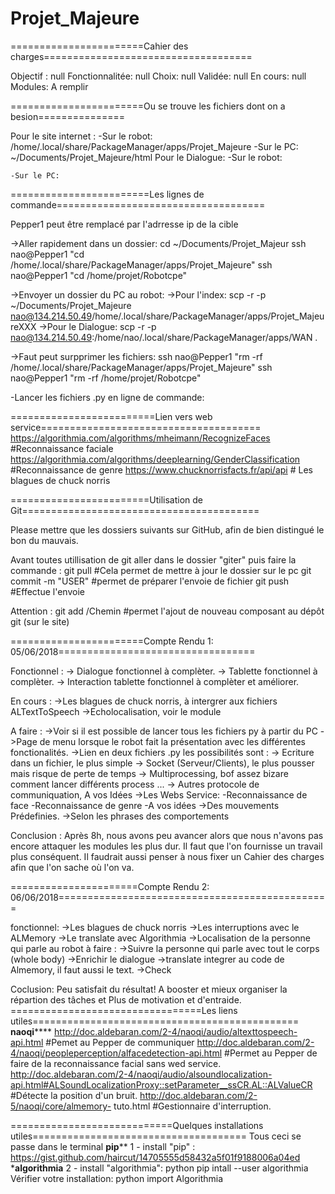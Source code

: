 # Projet_Majeure

=======================Cahier des charges====================================

Objectif : 
	null
Fonctionnalitée:
	null
Choix: 
	null
Validée:
	null
En cours:
	null
Modules:
	A remplir
	
=======================Ou se trouve les fichiers dont on a besion===============

Pour le site internet :
	-Sur le robot:
		/home/.local/share/PackageManager/apps/Projet_Majeure
	-Sur le PC:
		~/Documents/Projet_Majeure/html
Pour le Dialogue:
	-Sur le robot:
	
	-Sur le PC:
		
========================Les lignes de commande====================================

Pepper1 peut être remplacé par l'adrresse ip de la cible

->Aller rapidement dans un dossier:
	cd ~/Documents/Projet_Majeur
	ssh nao@Pepper1 "cd /home/.local/share/PackageManager/apps/Projet_Majeure"
	ssh nao@Pepper1 "cd /home/projet/Robotcpe"

->Envoyer un dossier du PC au robot: 
	->Pour l'index:
		scp -r -p ~/Documents/Projet_Majeure nao@134.214.50.49/home/.local/share/PackageManager/apps/Projet_MajeureXXX
	->Pour le Dialogue:
		scp -r -p nao@134.214.50.49:/home/nao/.local/share/PackageManager/apps/WAN  .

->Faut peut surpprimer les fichiers:
	ssh nao@Pepper1 "rm -rf /home/.local/share/PackageManager/apps/Projet_Majeure"
	ssh nao@Pepper1 "rm -rf /home/projet/Robotcpe"

-Lancer les fichiers .py en ligne de commande:


=========================Lien vers web service======================================
https://algorithmia.com/algorithms/mheimann/RecognizeFaces  #Reconnaissance faciale
https://algorithmia.com/algorithms/deeplearning/GenderClassification #Reconnaissance de genre
https://www.chucknorrisfacts.fr/api/api # Les blagues de chuck norris

========================Utilisation de Git=========================================

Please mettre que les dossiers suivants sur GitHub, afin de bien distingué le bon du mauvais.

Avant toutes utillisation de git aller dans le dossier "giter" puis faire la commande :
git pull #Cela permet de mettre à jour le dossier sur le pc
git commit -m "USER" #permet de préparer l'envoie de fichier
git push #Effectue l'envoie

Attention : 
git add /Chemin #permet l'ajout de nouveau composant au dépôt git (sur le site)

=======================Compte Rendu 1: 05/06/2018==================================

Fonctionnel : 
	-> Dialogue fonctionnel à complèter.
	-> Tablette fonctionnel à complèter.
	-> Interaction tablette fonctionnel à complèter et améliorer.

En cours : 
	->Les blagues de chuck norris, à intergrer aux fichiers ALTextToSpeech
	->Echolocalisation, voir le module 

A faire : 
	->Voir si il est possible de lancer tous les fichiers py à partir du PC
	->Page de menu lorsque le robot fait la présentation avec les différentes fonctionalités.
	->Lien en deux fichiers .py les possibilités sont :
		-> Ecriture dans un fichier, le plus simple
		-> Socket (Serveur/Clients), le plus pousser mais risque de perte de temps
		-> Multiprocessing, bof assez bizare comment lancer différents process ...
		-> Autres protocole de communiquation, A vos Idées
	->Les Webs Service: 
		-Reconnaissance de face
		-Reconnaissance de genre
		-A vos idées
	->Des mouvements Prédefinies. 
	->Selon les phrases des comportements 

Conclusion :
	Après 8h, nous avons peu avancer alors que nous n'avons pas encore attaquer les modules les plus dur. Il faut que l'on fournisse un travail plus conséquent.
	Il faudrait aussi penser à nous fixer un Cahier des charges afin que l'on sache où l'on va. 

======================Compte Rendu 2: 06/06/2018===============================================

fonctionnel:
	->Les blagues de chuck norris
	->Les interruptions avec le ALMemory
	->Le translate avec Algorithmia 
	->Localisation de la personne qui parle au robot 
à faire : 
	->Suivre la personne qui parle avec tout le corps (whole body)
	->Enrichir le dialogue 
	->translate integrer au code de Almemory, il faut aussi le text.
	->Check
	
Coclusion:
	Peu satisfait du résultat! A booster et mieux organiser la répartion des tâches et Plus de motivation et d'entraide. 
=================================Les liens utiles==============================================
************naoqi****************
http://doc.aldebaran.com/2-4/naoqi/audio/altexttospeech-api.html #Pemet au Pepper de communiquer
http://doc.aldebaran.com/2-4/naoqi/peopleperception/alfacedetection-api.html #Permet au Pepper de faire de la reconnaissance facial sans wed service.
http://doc.aldebaran.com/2-4/naoqi/audio/alsoundlocalization-api.html#ALSoundLocalizationProxy::setParameter__ssCR.AL::ALValueCR #Détecte la position d'un bruit.
http://doc.aldebaran.com/2-5/naoqi/core/almemory-
tuto.html #Gestionnaire d'interruption.

============================Quelques installations utiles=====================================
Tous ceci se passe dans le terminal
**********pip************
1 - install "pip" :
	https://gist.github.com/haircut/14705555d58432a5f01f9188006a04ed
*********algorithmia******** 
2 - install "algorithmia":
	python pip intall --user algorithmia
Vérifier votre installation:
	python
	import Algorithmia

